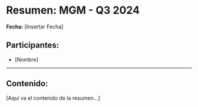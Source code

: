 # Resumen: MGM - Q3 2024

**Fecha:** [Insertar Fecha]

## Participantes:
* [Nombre]

---

## Contenido:

[Aquí va el contenido de la resumen...]
